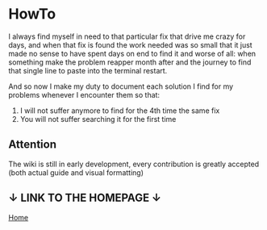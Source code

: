 # HowTo

I always find myself in need to that particular fix that drive me crazy for days, and when that fix is found the work needed was so small that it just made no sense to have spent days on end to find it and worse of all: when something make the problem reapper month after and the journey to find that single line to paste into the terminal restart.

And so now I make my duty to document each solution I find for my problems whenever I encounter them so that:
1. I will not suffer anymore to find for the 4th time the same fix
2. You will not suffer searching it for the first time

## Attention
The wiki is still in early development, every contribution is greatly accepted (both actual guide and visual formatting)

## ↓ LINK TO THE HOMEPAGE ↓
[Home](https://github.com/CodeClimberNT/HowTo/wiki)
